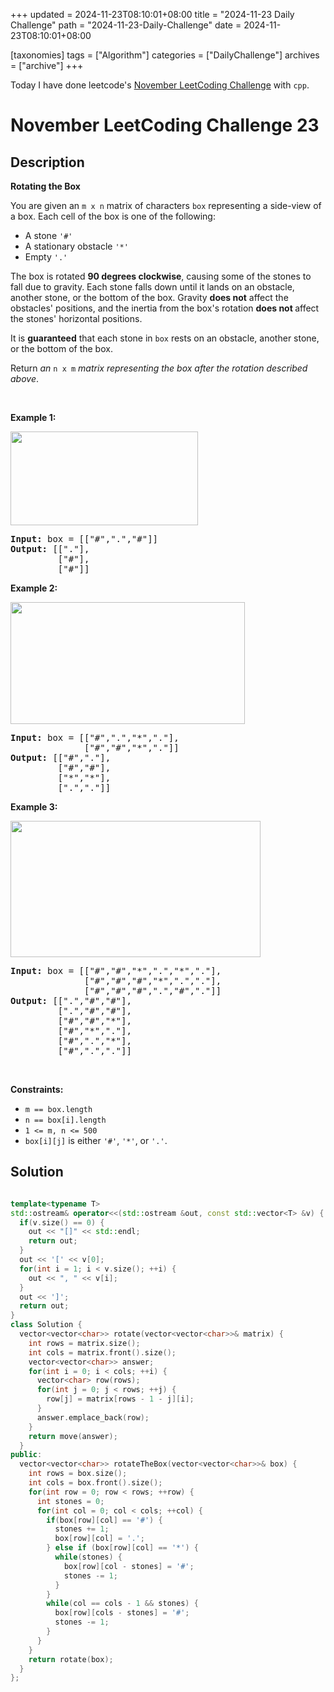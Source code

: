 +++
updated = 2024-11-23T08:10:01+08:00
title = "2024-11-23 Daily Challenge"
path = "2024-11-23-Daily-Challenge"
date = 2024-11-23T08:10:01+08:00

[taxonomies]
tags = ["Algorithm"]
categories = ["DailyChallenge"]
archives = ["archive"]
+++

Today I have done leetcode's [November LeetCoding Challenge](https://leetcode.com/problems/rotating-the-box/) with `cpp`.

<!-- more -->

# November LeetCoding Challenge 23

## Description

**Rotating the Box**

<p>You are given an <code>m x n</code> matrix of characters <code>box</code> representing a side-view of a box. Each cell of the box is one of the following:</p>

<ul>
	<li>A stone <code>&#39;#&#39;</code></li>
	<li>A stationary obstacle <code>&#39;*&#39;</code></li>
	<li>Empty <code>&#39;.&#39;</code></li>
</ul>

<p>The box is rotated <strong>90 degrees clockwise</strong>, causing some of the stones to fall due to gravity. Each stone falls down until it lands on an obstacle, another stone, or the bottom of the box. Gravity <strong>does not</strong> affect the obstacles&#39; positions, and the inertia from the box&#39;s rotation <strong>does not </strong>affect the stones&#39; horizontal positions.</p>

<p>It is <strong>guaranteed</strong> that each stone in <code>box</code> rests on an obstacle, another stone, or the bottom of the box.</p>

<p>Return <em>an </em><code>n x m</code><em> matrix representing the box after the rotation described above</em>.</p>

<p>&nbsp;</p>
<p><strong class="example">Example 1:</strong></p>

<p><img alt="" src="https://assets.leetcode.com/uploads/2021/04/08/rotatingtheboxleetcodewithstones.png" style="width: 300px; height: 150px;" /></p>

<pre>
<strong>Input:</strong> box = [[&quot;#&quot;,&quot;.&quot;,&quot;#&quot;]]
<strong>Output:</strong> [[&quot;.&quot;],
&nbsp;        [&quot;#&quot;],
&nbsp;        [&quot;#&quot;]]
</pre>

<p><strong class="example">Example 2:</strong></p>

<p><img alt="" src="https://assets.leetcode.com/uploads/2021/04/08/rotatingtheboxleetcode2withstones.png" style="width: 375px; height: 195px;" /></p>

<pre>
<strong>Input:</strong> box = [[&quot;#&quot;,&quot;.&quot;,&quot;*&quot;,&quot;.&quot;],
&nbsp;             [&quot;#&quot;,&quot;#&quot;,&quot;*&quot;,&quot;.&quot;]]
<strong>Output:</strong> [[&quot;#&quot;,&quot;.&quot;],
&nbsp;        [&quot;#&quot;,&quot;#&quot;],
&nbsp;        [&quot;*&quot;,&quot;*&quot;],
&nbsp;        [&quot;.&quot;,&quot;.&quot;]]
</pre>

<p><strong class="example">Example 3:</strong></p>

<p><img alt="" src="https://assets.leetcode.com/uploads/2021/04/08/rotatingtheboxleetcode3withstone.png" style="width: 400px; height: 218px;" /></p>

<pre>
<strong>Input:</strong> box = [[&quot;#&quot;,&quot;#&quot;,&quot;*&quot;,&quot;.&quot;,&quot;*&quot;,&quot;.&quot;],
&nbsp;             [&quot;#&quot;,&quot;#&quot;,&quot;#&quot;,&quot;*&quot;,&quot;.&quot;,&quot;.&quot;],
&nbsp;             [&quot;#&quot;,&quot;#&quot;,&quot;#&quot;,&quot;.&quot;,&quot;#&quot;,&quot;.&quot;]]
<strong>Output:</strong> [[&quot;.&quot;,&quot;#&quot;,&quot;#&quot;],
&nbsp;        [&quot;.&quot;,&quot;#&quot;,&quot;#&quot;],
&nbsp;        [&quot;#&quot;,&quot;#&quot;,&quot;*&quot;],
&nbsp;        [&quot;#&quot;,&quot;*&quot;,&quot;.&quot;],
&nbsp;        [&quot;#&quot;,&quot;.&quot;,&quot;*&quot;],
&nbsp;        [&quot;#&quot;,&quot;.&quot;,&quot;.&quot;]]
</pre>

<p>&nbsp;</p>
<p><strong>Constraints:</strong></p>

<ul>
	<li><code>m == box.length</code></li>
	<li><code>n == box[i].length</code></li>
	<li><code>1 &lt;= m, n &lt;= 500</code></li>
	<li><code>box[i][j]</code> is either <code>&#39;#&#39;</code>, <code>&#39;*&#39;</code>, or <code>&#39;.&#39;</code>.</li>
</ul>

## Solution

``` cpp

template<typename T>
std::ostream& operator<<(std::ostream &out, const std::vector<T> &v) {
  if(v.size() == 0) {
    out << "[]" << std::endl;
    return out;
  }
  out << '[' << v[0];
  for(int i = 1; i < v.size(); ++i) {
    out << ", " << v[i];
  }
  out << ']';
  return out;
}
class Solution {
  vector<vector<char>> rotate(vector<vector<char>>& matrix) {
    int rows = matrix.size();
    int cols = matrix.front().size();
    vector<vector<char>> answer;
    for(int i = 0; i < cols; ++i) {
      vector<char> row(rows);
      for(int j = 0; j < rows; ++j) {
        row[j] = matrix[rows - 1 - j][i];
      }
      answer.emplace_back(row);
    }
    return move(answer);
  }
public:
  vector<vector<char>> rotateTheBox(vector<vector<char>>& box) {
    int rows = box.size();
    int cols = box.front().size();
    for(int row = 0; row < rows; ++row) {
      int stones = 0;
      for(int col = 0; col < cols; ++col) {
        if(box[row][col] == '#') {
          stones += 1;
          box[row][col] = '.';
        } else if (box[row][col] == '*') {
          while(stones) {
            box[row][col - stones] = '#';
            stones -= 1;
          }
        }
        while(col == cols - 1 && stones) {
          box[row][cols - stones] = '#';
          stones -= 1;
        }
      }
    }
    return rotate(box);
  }
};
```
